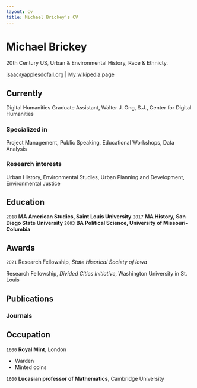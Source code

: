 ```yaml
---
layout: cv
title: Michael Brickey's CV
---
```

# Michael Brickey
20th Century US, Urban & Environmental History, Race & Ethnicty.

<div id="webaddress">
<a href="isaac@applesdofall.org">isaac@applesdofall.org</a>
| <a href="http://en.wikipedia.org/wiki/Isaac_Newton">My wikipedia page</a>
</div>


## Currently

Digital Humanities Graduate Assistant, Walter J. Ong, S.J., Center for Digital Humanities 

### Specialized in

Project Management, Public Speaking, Educational Workshops, Data Analysis


### Research interests

Urban History, Environmental Studies, Urban Planning and Development, Environmental Justice


## Education
`2018`
__MA American Studies, Saint Louis University__
`2017`
__MA History, San Diego State University__
`2003`
__BA Political Science, University of Missouri-Columbia__


## Awards

`2021`
Research Fellowship, *State Hisorical Society of Iowa*

Research Fellowship, *Divided Cities Initiative*, Washington University in St. Louis



## Publications



### Journals



## Occupation

`1600`
__Royal Mint__, London

- Warden
- Minted coins

`1600`
__Lucasian professor of Mathematics__, Cambridge University



<!-- ### Footer

Last updated: April 2022 -->


